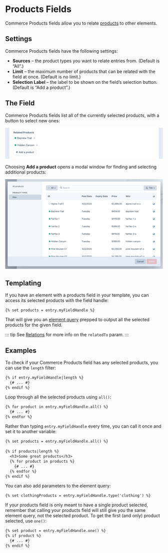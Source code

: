 # Products Fields

Commerce Products fields allow you to relate [products](products-variants.md#products) to other elements.

## Settings

Commerce Products fields have the following settings:

- **Sources** – the product types you want to relate entries from. (Default is “All”.)
- **Limit** – the maximum number of products that can be related with the field at once. (Default is no limit.)
- **Selection Label** – the label to be shown on the field’s selection button. (Default is “Add a product”.)

## The Field

Commerce Products fields list all of the currently selected products, with a button to select new ones:

<img src="./images/product-field-example.png" alt="Products field">

Choosing **Add a product** opens a modal window for finding and selecting additional products:

<img src="./images/product-field-modal.png" alt="Product selection modal">

## Templating

If you have an element with a products field in your template, you can access its selected products with the field handle:

```twig
{% set products = entry.myFieldHandle %}
```

That will give you an [element query](/3.x/element-queries.md) prepped to output all the selected products for the given field.

::: tip
See [Relations](/3.x/relations.md) for more info on the `relatedTo` param.
:::

## Examples

To check if your Commerce Products field has any selected products, you can use the `length` filter:

```twig
{% if entry.myFieldHandle|length %}
  {# ... #}
{% endif %}
```

Loop through all the selected products using `all()`:

```twig
{% for product in entry.myFieldHandle.all() %}
  {# ... #}
{% endfor %}
```

Rather than typing `entry.myFieldHandle` every time, you can call it once and set it to another variable:

```twig
{% set products = entry.myFieldHandle.all() %}

{% if products|length %}
  <h3>Some great products</h3>
  {% for product in products %}
    {# ... #}
  {% endfor %}
{% endif %}
```

You can also add parameters to the element query:

```twig
{% set clothingProducts = entry.myFieldHandle.type('clothing') %}
```

If your products field is only meant to have a single product selected, remember that calling your products field will still give you the same element query, not the selected product. To get the first (and only) product selected, use `one()`:

```twig
{% set product = entry.myFieldHandle.one() %}
{% if product %}
  {# ... #}
{% endif %}
```
